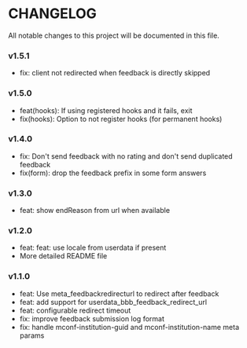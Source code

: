 # CHANGELOG

All notable changes to this project will be documented in this file.

### v1.5.1

* fix: client not redirected when feedback is directly skipped

### v1.5.0

* feat(hooks): If using registered hooks and it fails, exit
* fix(hooks): Option to not register hooks (for permanent hooks)

### v1.4.0

* fix: Don't send feedback with no rating and don't send duplicated feedback
* fix(form): drop the feedback prefix in some form answers

### v1.3.0

* feat: show endReason from url when available

### v1.2.0

* feat: feat: use locale from userdata if present
* More detailed README file

### v1.1.0

* feat: Use meta_feedbackredirecturl to redirect after feedback
* feat: add support for userdata_bbb_feedback_redirect_url
* feat: configurable redirect timeout
* fix: improve feedback submission log format
* fix: handle mconf-institution-guid and mconf-institution-name meta params
